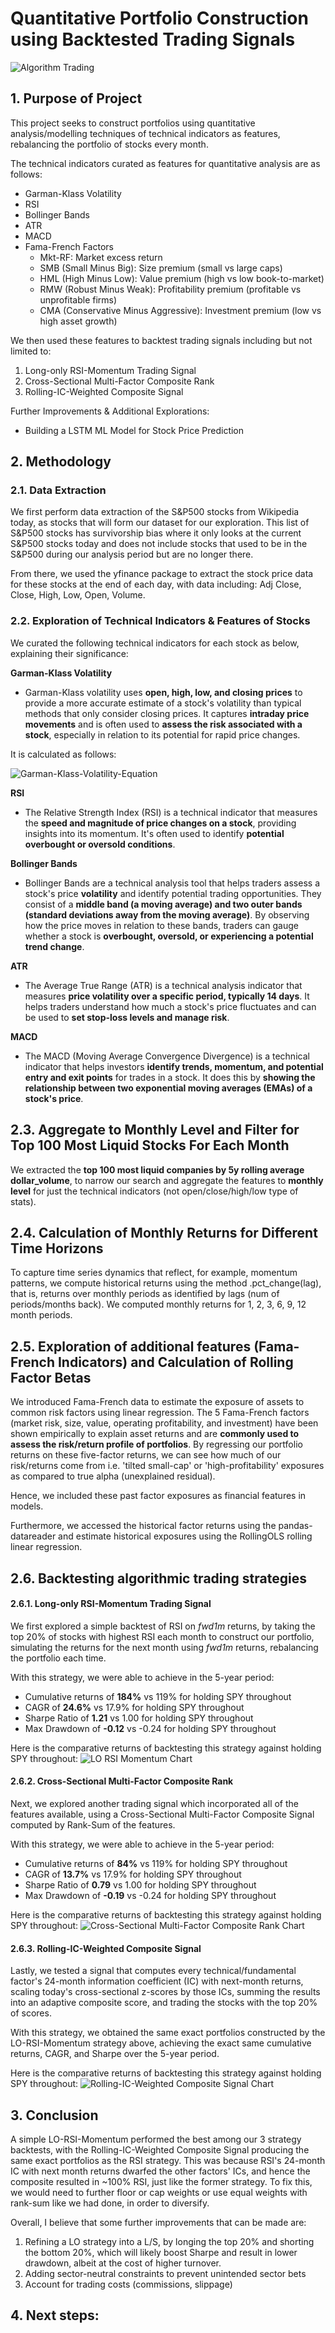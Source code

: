 # Quantitative Portfolio Construction using Backtested Trading Signals

![Algorithm Trading](https://media.licdn.com/dms/image/v2/C4E12AQE_IuRbyuRDNA/article-cover_image-shrink_720_1280/article-cover_image-shrink_720_1280/0/1520237131460?e=1752710400&v=beta&t=_Kjps9mYIKHvw6WJQcfOxVJtyLVhGoxmkJpWdXRgj4I)
## 1. Purpose of Project

This project seeks to construct portfolios using quantitative analysis/modelling techniques of technical indicators as features, rebalancing the portfolio of stocks every month.

The technical indicators curated as features for quantitative analysis are as follows:
- Garman-Klass Volatility
- RSI
- Bollinger Bands
- ATR
- MACD
- Fama-French Factors
  - Mkt-RF: Market excess return
  - SMB (Small Minus Big): Size premium (small vs large caps)
  - HML (High Minus Low): Value premium (high vs low book-to-market)
  - RMW (Robust Minus Weak): Profitability premium (profitable vs unprofitable firms)
  - CMA (Conservative Minus Aggressive): Investment premium (low vs high asset growth)

We then used these features to backtest trading signals including but not limited to:
1. Long-only RSI-Momentum Trading Signal
2. Cross-Sectional Multi-Factor Composite Rank
3. Rolling-IC-Weighted Composite Signal

Further Improvements & Additional Explorations:
- Building a LSTM ML Model for Stock Price Prediction

## 2. Methodology

### 2.1. Data Extraction
We first perform data extraction of the S&P500 stocks from Wikipedia today, as stocks that will form our dataset for our exploration. This list of S&P500 stocks has survivorship bias where it only looks at the current S&P500 stocks today and does not include stocks that used to be in the S&P500 during our analysis period but are no longer there.

From there, we used the yfinance package to extract the stock price data for these stocks at the end of each day, with data including: Adj Close, Close, High, Low, Open, Volume.

### 2.2. Exploration of Technical Indicators & Features of Stocks
We curated the following technical indicators for each stock as below, explaining their significance:

**Garman-Klass Volatility**
- Garman-Klass volatility uses **open, high, low, and closing prices** to provide a more accurate estimate of a stock's volatility than typical methods that only consider closing prices. It captures **intraday price movements** and is often used to **assess the risk associated with a stock**, especially in relation to its potential for rapid price changes.

It is calculated as follows:

![Garman-Klass-Volatility-Equation](img/Garman-Klass-Volatility-Equation.png)

**RSI**
- The Relative Strength Index (RSI) is a technical indicator that measures the **speed and magnitude of price changes on a stock**, providing insights into its momentum. It's often used to identify **potential overbought or oversold conditions**.

**Bollinger Bands**
- Bollinger Bands are a technical analysis tool that helps traders assess a stock's price **volatility** and identify potential trading opportunities. They consist of a **middle band (a moving average) and two outer bands (standard deviations away from the moving average)**. By observing how the price moves in relation to these bands, traders can gauge whether a stock is **overbought, oversold, or experiencing a potential trend change**.

**ATR**
- The Average True Range (ATR) is a technical analysis indicator that measures **price volatility over a specific period, typically 14 days**. It helps traders understand how much a stock's price fluctuates and can be used to **set stop-loss levels and manage risk**. 

**MACD**
- The MACD (Moving Average Convergence Divergence) is a technical indicator that helps investors **identify trends, momentum, and potential entry and exit points** for trades in a stock. It does this by **showing the relationship between two exponential moving averages (EMAs) of a stock's price**. 

## 2.3. Aggregate to Monthly Level and Filter for Top 100 Most Liquid Stocks For Each Month
We extracted the **top 100 most liquid companies by 5y rolling average dollar_volume**, to narrow our search and aggregate the features to **monthly level** for just the technical indicators (not open/close/high/low type of stats).

## 2.4. Calculation of Monthly Returns for Different Time Horizons
To capture time series dynamics that reflect, for example, momentum patterns, we compute historical returns using the method .pct_change(lag), that is, returns over monthly periods as identified by lags (num of periods/months back). We computed monthly returns for 1, 2, 3, 6, 9, 12 month periods.

## 2.5. Exploration of additional features (Fama-French Indicators) and Calculation of Rolling Factor Betas
We introduced Fama-French data to estimate the exposure of assets to common risk factors using linear regression. The 5 Fama-French factors (market risk, size, value, operating profitability, and investment) have been shown empirically to explain asset returns and are **commonly used to assess the risk/return profile of portfolios**. 
By regressing our portfolio returns on these five-factor returns, we can see how much of our risk/returns come from i.e. 'tilted small-cap' or 'high-profitability' exposures as compared to true alpha (unexplained residual).

Hence, we included these past factor exposures as financial features in models.

Furthermore, we accessed the historical factor returns using the pandas-datareader and estimate historical exposures using the RollingOLS rolling linear regression.

## 2.6. Backtesting algorithmic trading strategies

#### 2.6.1. Long-only RSI-Momentum Trading Signal
We first explored a simple backtest of RSI on *fwd1m* returns, by taking the top 20% of stocks with highest RSI each month to construct our portfolio, simulating the returns for the next month using *fwd1m* returns, rebalancing the portfolio each time.

With this strategy, we were able to achieve in the 5-year period:
- Cumulative returns of **184%** vs 119% for holding SPY throughout
- CAGR of **24.6%** vs  17.9% for holding SPY throughout
- Sharpe Ratio of **1.21** vs 1.00 for holding SPY throughout
- Max Drawdown of **-0.12** vs -0.24 for holding SPY throughout

Here is the comparative returns of backtesting this strategy against holding SPY throughout:
![LO RSI Momentum Chart](img/LO-RSI-Momentum%20Trading%20Signal-Chart.jpg)

#### 2.6.2. Cross-Sectional Multi-Factor Composite Rank
Next, we explored another trading signal which incorporated all of the features available, using a Cross-Sectional Multi-Factor Composite Signal computed by Rank-Sum of the features. 

With this strategy, we were able to achieve in the 5-year period:
- Cumulative returns of **84%** vs 119% for holding SPY throughout
- CAGR of **13.7%** vs  17.9% for holding SPY throughout
- Sharpe Ratio of **0.79** vs 1.00 for holding SPY throughout
- Max Drawdown of **-0.19** vs -0.24 for holding SPY throughout

Here is the comparative returns of backtesting this strategy against holding SPY throughout:
![Cross-Sectional Multi-Factor Composite Rank Chart](img/Cross-Sectional-Multi-Factor-Composite-Rank-Chart.png)

#### 2.6.3. Rolling-IC-Weighted Composite Signal
Lastly, we tested a signal that computes every technical/fundamental factor's 24-month information coefficient (IC) with next-month returns, scaling today's cross-sectional z-scores by those ICs, summing the results into an adaptive composite score, and trading the stocks with the top 20% of scores.

With this strategy, we obtained the same exact portfolios constructed by the LO-RSI-Momentum strategy above, achieving the exact same cumulative returns, CAGR, and Sharpe over the 5-year period.

Here is the comparative returns of backtesting this strategy against holding SPY throughout:
![Rolling-IC-Weighted Composite Signal Chart](img/Rolling-IC-Weighted-Composite-Signal-Chart.jpg)

## 3. Conclusion
A simple LO-RSI-Momentum performed the best among our 3 strategy backtests, with the Rolling-IC-Weighted Composite Signal producing the same exact portfolios as the RSI strategy. This was because RSI's 24-month IC with next month returns dwarfed the other factors' ICs, and hence the composite resulted in ~100% RSI, just like the former strategy. To fix this, we would need to further floor or cap weights or use equal weights with rank-sum like we had done, in order to diversify.

Overall, I believe that some further improvements that can be made are:
1. Refining a LO strategy into a L/S, by longing the top 20% and shorting the bottom 20%, which will likely boost Sharpe and result in lower drawdown, albeit at the cost of higher turnover.
2. Adding sector-neutral constraints to prevent unintended sector bets
3. Account for trading costs (commissions, slippage)

## 4. Next steps: 
